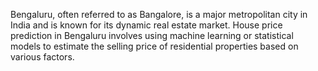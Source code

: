 Bengaluru, often referred to as Bangalore, is a major metropolitan city in India and is known for its dynamic real estate market. House price prediction in Bengaluru involves using machine learning or statistical models to estimate the selling price of residential properties based on various factors.

